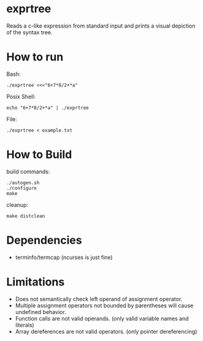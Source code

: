 # exprtree #

Reads a c-like expression from standard input and prints a visual depiction of
the syntax tree.


# How to run #
Bash:

	./exprtree <<<"6+7*8/2+*a"


Posix Shell:

	echo "6+7*8/2+*a" | ./exprtree


File:

	./exprtree < example.txt


# How to Build #

build commands:

	./autogen.sh
	./configure
	make


cleanup:

	make distclean


# Dependencies #
* terminfo/termcap (ncurses is just fine)


# Limitations #

* Does not semantically check left operand of assignment operator.
* Multiple assignment operators not bounded by parentheses will cause undefined behavior.
* Function calls are not valid operands. (only valid variable names and literals)
* Array dereferences are not valid operators. (only pointer dereferencing)
